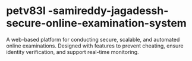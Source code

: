 # petv83l -samireddy-jagadessh-secure-online-examination-system
A web-based platform for conducting secure, scalable, and automated online examinations. Designed with features to prevent cheating, ensure identity verification, and support real-time monitoring.
